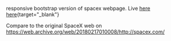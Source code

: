 responsive bootstrap version of spacex webpage. Live <a href="https://tuomaskoivisto.github.io/spacez-landingpage/" target="_blank">here</a> [here](https://tuomaskoivisto.github.io/spacez-landingpage/){target="_blank"}

Compare to the original SpaceX web on https://web.archive.org/web/20180217010008/http://spacex.com/
